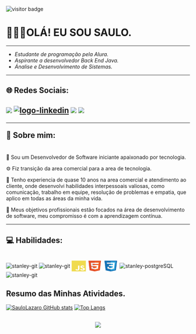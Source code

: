   ![visitor badge](https://visitor-badge.laobi.icu/badge?page_id=SauoLazaro.visitor-badge&left_color=red&right_color=green&left_text=Hello%20Visitors)

  <horas>

  # <h1>👨🏼‍💻OLÁ! EU SOU SAULO.</h1>
-----

 *  _Estudante de programação pela Alura._
 *  _Aspirante a desenvolvedor Back End Java._
 *  _Ánalise e Desenvolvimento de Sistemas._
  
-----

   <h2>🌐 Redes Sociais:</h2> <h2>

 <div>
  <a href="https://www.instagram.com/saulo_lazaro/" target="_blank"><img src="https://img.shields.io/badge/-Instagram-%23E4405F?style=for-the-badge&logo=instagram&logoColor=white" target="_blank"></a>   
     <a href="https://www.linkedin.com/in/saulo-l%C3%A1zaro-762765206/"><img src="https://img.shields.io/badge/LinkedIn-0077B5?style=for-the-badge&logo=linkedin&logoColor=white" alt="logo-linkedin"/></a>
  <a href="mailto:saulolazaro.dev@gmail.com"><img src="https://img.shields.io/badge/Gmail-D14836?style=for-the-badge&logo=gmail&logoColor=white"/></a>
  <a href="https://wa.me/+5561982014774?text=..." target="_blank"><img src="https://img.shields.io/badge/WhatsApp-25D366?style=for-the-badge&logo=whatsapp&logoColor=white"></a>
  </div>
  
-----

💫 Sobre mim:

#

  🚀 Sou um Desenvolvedor de Software iniciante apaixonado por tecnologia.
  
  ⚙️ Fiz transição da area comercial para a area de tecnologia. 
    
  🤝 Tenho experiencia de quase 10 anos na area comercial e atendimento ao cliente, onde desenvolvi habilidades interpessoais valiosas, como comunicação, trabalho em equipe, resolução de problemas e empatia,        que aplico em todas as áreas da minha vida. 
 
 🎯 Meus objetivos profissionais estão focados na área de desenvolvimento de software, meu compromisso é com a aprendizagem contínua.

-----

 ## 💻  Habilidades: 
 
<div style="display: inline_block"><br>
  <img align="center" alt="stanley-git" height="30" width="40" src="https://cdn.jsdelivr.net/gh/devicons/devicon/icons/java/java-original.svg" />
  <img align="center" alt="stanley-git" height="30" width="40" src="https://cdn.jsdelivr.net/gh/devicons/devicon/icons/spring/spring-original.svg" />
  <img align="center" alt="stanley-Js" height="30" width="40" src="https://raw.githubusercontent.com/devicons/devicon/master/icons/javascript/javascript-plain.svg">
  <img align="center" alt="stanley-HTML" height="30" width="40" src="https://raw.githubusercontent.com/devicons/devicon/master/icons/html5/html5-original.svg">
    <img align="center" alt="stanley-CSS" height="30" width="40" src="https://raw.githubusercontent.com/devicons/devicon/master/icons/css3/css3-original.svg">
    <img align="center" alt="stanley-postgreSQL" height="30" width="40" src="https://cdn.jsdelivr.net/gh/devicons/devicon/icons/postgresql/postgresql-plain-wordmark.svg" />
    <img align="center" alt="stanley-git" height="30" width="40" src="https://cdn.jsdelivr.net/gh/devicons/devicon/icons/git/git-original.svg" />
    </div> 




   ## Resumo das Minhas Atividades.

[![SauloLazaro GitHub stats](https://github-readme-stats.vercel.app/api?username=SauloLazaro&show_icons=true&theme=dark)](https://github.com/SauloLazaro/github-readme-stats)
[![Top Langs](https://github-readme-stats.vercel.app/api/top-langs/?username=SauloLazaro&show_icons=true&theme=dark)](https://github.com/SauloLazaro/github-readme-stats)
  


<div align="center"><br>
<img src="https://readme-typing-svg.herokuapp.com/?font=Righteous&size=35&center=true&vCenter=true&width=500&height=70&duration=4000&lines=+Obrigado+pela+visita!😎;+Fale+comigo+no+Linkedin;+Até+a+próxima!👋" />
</div>
